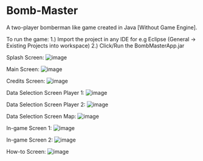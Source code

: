 # Bomb-Master
A two-player bomberman like game created in Java [Without Game Engine].

To run the game:
  1.) Import the project in any IDE for e.g Eclipse (General -> Existing Projects into workspace)
  2.) Click/Run the BombMasterApp.jar

Splash Screen:
![image](https://user-images.githubusercontent.com/42210250/229550602-b7c36fcd-255d-49de-9394-6773fb53a419.png)

Main Screen: 
![image](https://user-images.githubusercontent.com/42210250/229550900-1c46bf7c-4d2c-4826-ba8a-0556d416badc.png)

Credits Screen:
![image](https://user-images.githubusercontent.com/42210250/229551279-7a0faf81-050f-4b24-9de4-032d6a03de76.png)

Data Selection Screen Player 1:
![image](https://user-images.githubusercontent.com/42210250/229551587-bfa1f036-7474-4900-99fb-c57bf44a1b88.png)

Data Selection Screen Player 2:
![image](https://user-images.githubusercontent.com/42210250/229551723-860c2815-80a5-4974-917e-f05903729125.png)

Data Selection Screen Map:
![image](https://user-images.githubusercontent.com/42210250/229551902-77fd86ca-a5c1-41e7-857d-7a7d64d8f17e.png)

In-game Screen 1:
![image](https://user-images.githubusercontent.com/42210250/229552142-99aaa156-0981-4316-b952-977dd1c053ef.png)

In-game Screen 2:
![image](https://user-images.githubusercontent.com/42210250/229552404-210fab02-400a-4508-b0f2-f1de97aa0b31.png)

How-to Screen:
![image](https://user-images.githubusercontent.com/42210250/229552842-b9f30c98-ef71-4870-a53e-6516b59f63ea.png)

